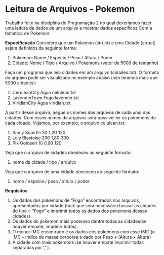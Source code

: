 # Leitura de Arquivos - Pokemon
Trabalho feito na disciplina de Programação 2 no qual deveríamos fazer uma leitura de dados de um arquivo e mostrar dados específicos
Com a tematica de Pokemon

**Especificação**
Considere que um Pokemon (struct) e uma Cidade (struct) sejam definidos da seguinte
forma:
1. Pokemon: Nome / Espécie / Peso / Altura / Poder
2. Cidade: Nome / Tipo / Arquivo / Pokemons (vetor de 5000 de tamanho)

Faça um programa que leia cidades em um arquivo (cidades.txt). O formato do
arquivo pode ser visualizado no exemplo abaixo (não teremos mais que 5000 cidades):
1. CeruleanCity Água celulean.txt
2. LavenderTown Fogo lavender.txt
3. ViridianCity Água viridian.txt

A partir desse arquivo, pegue os nomes dos arquivos de cada uma das cidades. Com
esses nomes de arquivos será possível ler os pokemons de cada cidade. Vejamos, por
exemplo, o arquivo celulean.txt:
1. Samy Squirtle 30 1,20 120
2. Loly Blastoise 200 1,80 300
3. Pix Goldeen 10 0,90 120

Veja que o arquivo de cidades obedeceu ao seguinte formato:
1. nome da cidade / tipo / arquivo

Veja que o arquivo de uma cidade obececeu ao seguinte formato:
1. nome / espécie / peso / altura / poder

**Requisitos**
1. Os dados dos pokemons de “Fogo” encontrados nos arquivos,
apresentados por cidade (note que será necessário buscar as cidades do tipo =
“Fogo” e imprimir todos os dados dos pokemons dessas cidades)
2. Os dados do pokemon mais poderoso dentre todas as cidades(se houver
empate, imprimir todos).
3. O menor IMC encontrado e os dados dos pokemons com esse IMC (o
IMC – indíce de massa corporea é dado por Peso ÷ (Altura × Altura)
4. A cidade com mais pokemons (se houver empate imprimir todas
separadas por ‘,’ ).
